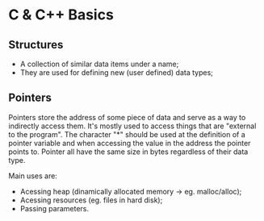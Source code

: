 # C & C++ Basics

## Structures

- A collection of similar data items under a name;
- They are used for defining new (user defined) data types;

## Pointers

Pointers store the address of some piece of data and serve as a way to indirectly access them.
It's mostly used to access things that are "external to the program".
The character "\*" should be used at the definition of a pointer variable and when accessing the value in the address the pointer points to.
Pointer all have the same size in bytes regardless of their data type.

Main uses are:
- Acessing heap (dinamically allocated memory -> eg. malloc/alloc);
- Acessing resources (eg. files in hard disk);
- Passing parameters.

